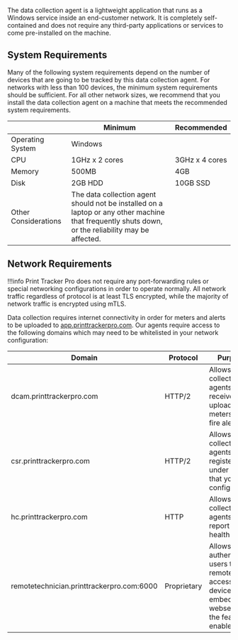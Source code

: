 The data collection agent is a lightweight application that runs as a Windows service inside an end-customer network. It is completely self-contained and does not require any third-party applications or services to come pre-installed on the machine.

## System Requirements
Many of the following system requirements depend on the number of devices that are going to be tracked by this data collection agent. For networks with less than 100 devices, the minimum system requirements should be sufficient. For all other network sizes, we recommend that you install the data collection agent on a machine that meets the recommended system requirements.

||Minimum|Recommended|
|--|--|--|
|Operating System|Windows||
|CPU|1GHz x 2 cores|3GHz x 4 cores|
|Memory|500MB|4GB|
|Disk|2GB HDD|10GB SSD|
|Other Considerations|The data collection agent should not be installed on a laptop or any other machine that frequently shuts down, or the reliability may be affected.||

## Network Requirements

!!!info
    Print Tracker Pro does not require any port-forwarding rules or special networking configurations in order to operate normally. All network traffic regardless of protocol is at least TLS encrypted, while the majority of network traffic is encrypted using mTLS.

Data collection requires internet connectivity in order for meters and alerts to be uploaded to [app.printtrackerpro.com](https://app.printtrackerpro.com). Our agents require access to the following domains which may need to be whitelisted in your network configuration:

|Domain|Protocol|Purpose|
|--|--|--|
|dcam.printtrackerpro.com|HTTP/2|Allows data collection agents to receive jobs, upload meters, and fire alerts.|
|csr.printtrackerpro.com|HTTP/2|Allows data collection agents to register under entities that you configure.|
|hc.printtrackerpro.com|HTTP|Allows data collection agents to report their health status.|
|remotetechnician.printtrackerpro.com:6000|Proprietary|Allows authenticated users to remotely access device embedded webservers if the feature is enabled.|
